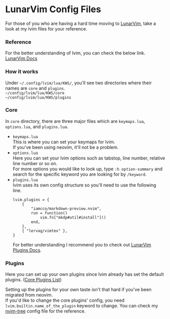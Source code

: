 # LunarVim Config Files

For those of you who are having a hard time moving to [LunarVim](https://www.lunarvim.org), take a look at my lvim files for your reference.

### Reference
For the better understanding of lvim, you can check the below link.  
[LunarVim Docs](https://www.lunarvim.org/docs/installation)  

### How it works
Under `~/.config/lvim/lua/KWS/`, you'll see two directories where their names are `core` and `plugins`.  
`~/config/lvim/lua/KWS/core`  
`~/config/lvim/lua/KWS/plugins`

### Core
In `core` directory, there are three major files which are `keymaps.lua`, `options.lua`, and `plugins.lua`.  
- `keymaps.lua`  
This is where you can set your keymaps for lvim.  
If you've been using neovim, it'll not be a problem.
- `options.lua`  
Here you can set your lvim options such as tabstop, line number, relative line number or so on.  
For more options you would like to look up, type `:h option-summary` and search for the specific keyword you are looking for by `/keyword`.
- `plugins.lua`  
lvim uses its own config structure so you'll need to use the following line.  
    ```
    lvim.plugins = {
        {
            "iamcco/markdown-preview.nvim",
            run = function()
                vim.fn["mkdp#util#install"]()
            end,
        },
        { "lervag/vimtex" },
    }
    ```
    For better understanding I recommend you to check out [LunarVim Plugins Docs](https://www.lunarvim.org/docs/plugins).

### Plugins
Here you can set up your own plugins since lvim already has set the default plugins. ([Core Plugins List](https://www.lunarvim.org/docs/plugins/core-plugins-list))  

Setting up the plugins for your own taste isn't that hard if you've been migrated from neovim.  
If you'd like to change the core plugins' config, you need `lvim.builtin.name_of_the_plugin` keyword to change. You can check my [nvim-tree](https://github.com/nvim-tree/nvim-tree.lua) config file for the reference.
